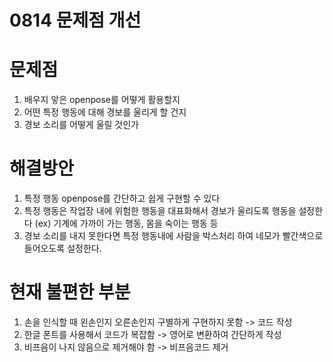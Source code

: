 0814 문제점 개선
=======
# 문제점 

1. 배우지 앟은 openpose를 어떻게 활용할지
2. 어떤 특정 행동에 대해 경보를 울리게 할 건지
3. 경보 소리를 어떻게 울릴 것인가

# 해결방안
1. 특정 행동 openpose를 간단하고 쉽게 구현할 수 있다
2. 특정 행동은 작업장 내에 위험한 행동을 대표화해서 경보가 울리도록 행동을 설정한다 (ex) 기계에 가까이 가는 행동, 몸을 숙이는 행동 등
3. 경보 소리를 내지 못한다면 특정 행동내에 사람을 박스처리 하여 네모가 빨간색으로 들어오도록 설정한다.

# 현재 불편한 부분
1. 손을 인식할 때 왼손인지 오른손인지 구별하게 구현하지 못함 -> 코드 작성
2. 한글 폰트를 사용해서 코드가 복잡함 -> 영어로 변환하여 간단하게 작성
3. 비프음이 나지 않음으로 제거해야 함 -> 비프음코드 제거

